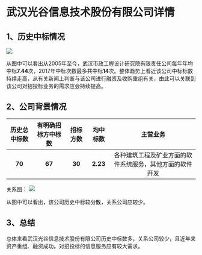# 武汉光谷信息技术股份有限公司详情

## 1、历史中标情况

![][pic_1]

从图中可以看出从2005年至今，武汉市政工程设计研究院有限责任公司每年年均中标**7.44**次，2017年中标次数最多共中标**14**次。整体趋势上看近该公司中标标数持续走高，从有关新闻上判断与该公司进行融资及收购重组有关，由此可以关联到该公司对招投标业务的需求应会持续提高。

## 2、公司背景情况

|历史总中标数|有明确招标方中标数|招标方数|均中标数|主营业务|
|:-:|:-:|:-:|:-:|:-:|
|**70**|**67**|**30**|**2.23**|各种建筑工程及矿业方面的软件系统服务，其他方面的软件开发|

关系图：
![][pic_2]

从图中可以看出，该公司历史中标较分散，关系公司应较少。

## 3、总结

总体来看武汉光谷信息技术股份有限公司历史中标数多，关系公司较少，且近年来资产重组、融资成功。对招投标的信息服务应有较大需求。

[pic_1]:https://github.com/miracle127/ShuZhongReport/blob/master/picture/shuzhong/bar_3.png
[pic_2]:https://github.com/miracle127/ShuZhongReport/blob/master/picture/shuzhong/relation_3.png
